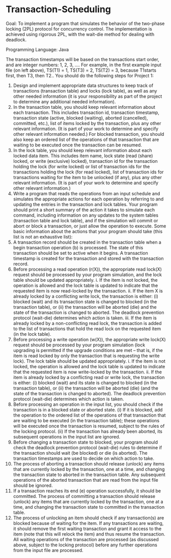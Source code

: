 # Transaction-Scheduling

Goal: To implement a program that simulates the behavior of the two-phase locking (2PL) protocol for concurrency control. The implementation is achieved using rigorous 2PL, with the wait-die method for dealing with deadlock.

Programming Language: Java 

  The transaction timestamps will be based on the transactions start order, and are integer numbers: 1, 2, 3, …. For example, in the first example input file (on left above), TS(T1) = 1, TS(T3) = 2, TS(T2) = 3, because T1starts first, then T3, then T2.. You should do the following steps for Project 1:
  1.	Design and implement appropriate data structures to keep track of transactions (transaction table) and locks (lock table), as well as any other needed information (it is your responsibility as part of the project to determine any additional needed information).
  2.	In the transaction table, you should keep relevant information about each transaction. This includes transaction id, transaction timestamp, transaction state (active, blocked (waiting), aborted (cancelled), committed, etc.), list of items locked by the transaction, plus any other relevant information. (It is part of your work to determine and specify other relevant information needed.) For blocked transaction, you should also keep an ordered list of the operations of that transaction that are waiting to be executed once the transaction can be resumed.
  3.	In the lock table, you should keep relevant information about each locked data item. This includes item name, lock state (read (share) locked, or write (exclusive) locked), transaction id for the transaction holding the lock (for write locked) or list of transaction ids for the transactions holding the lock (for read locked), list of transaction ids for transactions waiting for the item to be unlocked (if any), plus any other relevant information. (It is part of your work to determine and specify other relevant information.)
4.	Write a program that reads the operations from an input schedule and simulates the appropriate actions for each operation by referring to and updating the entries in the transaction and lock tables. Your program should print a short summary of the action it takes to simulate each command, including information on any updates to the system tables (transaction table and lock table), and if the simulation will commit or abort or block a transaction, or just allow the operation to execute.
	Some basic information about the actions that your program should take (this list is not an exhaustive list):
5.	A transaction record should be created in the transaction table when a begin transaction operation (b) is processed. The state of this transaction should be set to active when it begins. A transaction timestamp is created for the transaction and stored with the transaction record.
6.	Before processing a read operation (r(X)), the appropriate read lock(X) request should be processed by your program simulation, and the lock table should be updated appropriately.
i.	If the item is not locked, the operation is allowed and the lock table is updated to indicate that the requested item is now read-locked by the transaction.
ii.	If the item X is already locked by a conflicting write lock, the transaction is either: (i) blocked (wait) and its transaction state is changed to blocked (in the transaction table), or (ii) the transaction will be aborted (die) and the state of the transaction is changed to aborted. The deadlock prevention protocol (wait-die) determines which action is taken.
iii.	If the item is already locked by a non-conflicting read lock, the transaction is added to the list of transactions that hold the read lock on the requested item (in the lock table).
7.	Before processing a write operation (w(X)), the appropriate write lock(X) request should be processed by your program simulation (lock upgrading is permitted if the upgrade conditions are met – that is, if the item is read locked by only the transaction that is requesting the write lock). The lock table should be updated appropriately.
i.	If the item is not locked, the operation is allowed and the lock table is updated to indicate that the requested item is now write-locked by the transaction.
ii.	If the item is already locked by a conflicting read or write lock, the transaction is either: (i) blocked (wait) and its state is changed to blocked (in the transaction table), or (ii) the transaction will be aborted (die) (and the state of the transaction is changed to aborted). The deadlock prevention protocol (wait-die) determines which action is taken. 
8.	Before processing an operation in the input list, you should check if the transaction is in a blocked state or aborted state. (i) If it is blocked, add the operation to the ordered list of the operations of that transaction that are waiting to be executed (in the transaction table); these operations will be executed once the transaction is resumed, subject to the rules of the locking protocol. (ii) If the transaction has already been aborted, its subsequent operations in the input list are ignored.
9.	Before changing a transaction state to blocked, your program should check the deadlock prevention protocol (wait-die) rules to determine if the transaction should wait (be blocked) or die (is aborted). The transaction timestamps are used to decide on which action to take.
10.	The process of aborting a transaction should release (unlock) any items that are currently locked by the transaction, one at a time, and changing the transaction state to aborted in the transaction table. Any subsequent operations of the aborted transaction that are read from the input file should be ignored.
11.	If a transaction reaches its end (e) operation successfully, it should be committed. The process of committing a transaction should release (unlock) any items that are currently locked by the transaction, one at a time, and changing the transaction state to committed in the transaction table.
12.	The process of unlocking an item should check if any transaction(s) are blocked because of waiting for the item. If any transactions are waiting, it should remove the first waiting transaction and grant it access to the item (note that this will relock the item) and thus resume the transaction. All waiting operations of the transaction are processed (as discussed above, subject to the locking protocol) before any further operations from the input file are processed.
